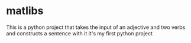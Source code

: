 # matlibs
This is a python project that takes the input of an adjective and two verbs and constructs a sentence with it
it's my first python project
